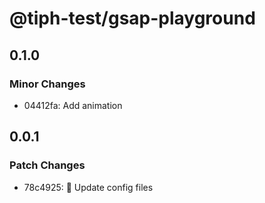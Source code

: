 # @tiph-test/gsap-playground

## 0.1.0

### Minor Changes

- 04412fa: Add animation

## 0.0.1

### Patch Changes

- 78c4925: 🔧 Update config files

